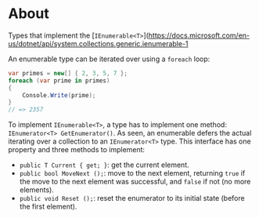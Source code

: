 # About

Types that implement the [`IEnumerable<T>`](https://docs.microsoft.com/en-us/dotnet/api/system.collections.generic.ienumerable-1

An enumerable type can be iterated over using a `foreach` loop:

```csharp
var primes = new[] { 2, 3, 5, 7 };
foreach (var prime in primes)
{
    Console.Write(prime);
}
// => 2357
```

To implement `IEnumerable<T>`, a type has to implement one method: `IEnumerator<T> GetEnumerator()`. As seen, an enumerable defers the actual iterating over a collection to an `IEnumerator<T>` type. This interface has one property and three methods to implement:

- `public T Current { get; }`: get the current element.
- `public bool MoveNext ();`: move to the next element, returning `true` if the move to the next element was successful, and `false` if not (no more elements).
- `public void Reset ();`: reset the enumerator to its initial state (before the first element).
